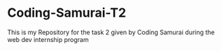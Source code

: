 # Coding-Samurai-T2
This is my Repository for the task 2 given by Coding Samurai during the web dev internship program
